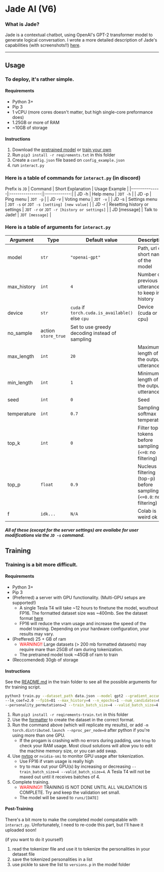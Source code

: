 # Jade AI (V6)
### What is Jade? 
Jade is a contextual chatbot, using OpenAI's GPT-2 transformer model to generate logical conversation. I wrote a more detailed description of Jade's capabilities (with screenshots!!) [here](https://dev.to/jef1056/jade-ai-549i).

----------------------------
## Usage
### To deploy, it's rather simple.
#### Requirements
- Python 3+
- Pip 3
- 1 vCPU (more cores doesn't matter, but high single-core preformance does)
- 1.25GB or more of RAM
- ~10GB of storage
#### Instructions
1. Download the [pretrained model](haha-i-havent-uploaded-it-yet) or [train your own](#train)
2. Run `pip3 install -r reqirements.txt` in this folder
3. Create a `config.json` file based on `config_example.json`
4. run `interact.py`

### Here is a table of commands for `interact.py` (in discord)
Prefix is `JD`
|    Command    |   Short Explanation  | Usage Example |
|---------------|:----------------:|:-------------:|
| JD -h |  Help menu | `JDT -h` |
| JD -p | Ping menu | `JDT -p` |
| JD -v |  Voting menu | `JDT -v` |
| JD -s | Settings menu | `JDT -s` or `JDT -s [setting] [new value]` |
| JD -r | Resetting history or settings | `JDT -r` or `JDT -r [history or settings]` |
| JD [message] | Talk to Jade! | `JDT [message]` |

### Here is a table of arguments for `interact.py`
Argument | Type | Default value | Description
---------|------|---------------|------------
model | `str` | `"openai-gpt"` | Path, url or short name of the model
max_history | `int` | `4` | Number of previous utterances to keep in history
device | `str` | `cuda` if `torch.cuda.is_available()` else `cpu` | Device (cuda or cpu)
no_sample | action `store_true` | Set to use greedy decoding instead of sampling
max_length | `int` | `20` | Maximum length of the output utterances
min_length | `int` | `1` | Minimum length of the output utterances
seed | `int` | `0` | Seed
temperature | `int` | `0.7` | Sampling softmax temperature
top_k | `int` | `0` | Filter top-k tokens before sampling (`<=0`: no filtering)
top_p | `float` | `0.9` | Nucleus filtering (top-p) before sampling (`<=0.0`: no filtering)
f | `idk...` | `N/A` | Colab is weird ok

##### All of these (except for the server settings) are availabe for user modifications via the `JD -s`  command.
<a name="train"></a>

## Training
### Training is a bit more difficult.
#### Requirements

- Python 3+
- Pip 3
- (Preferred) a server with GPU functionality. (Multi-GPU setups are supported!)
  - A single Tesla T4 will take ~12 hours to finetune the model, wouthout FP16. The formatted dataset size was ~400mb. See the dataset format [here](train/formatting/example_data.json)
  - FP16 will reduce the vram usage and increase the speed of the model training. Depending on your hardware configuration, your results may vary.
- (Preffered) 25 + GB of ram
  - <span style="color:red">WARNING!!</span> Large datasets (> 200 mb formatted datasets) may require mare than 25GB of ram during tokenization.
  - The pretrained model took ~45GB of ram to train
- (Reccomended) 30gb of storage

#### Instructions
See the [README.md](train/README.md) in the train folder to see all the possible arguments for thr training script.

```bash
python3 train.py --dataset_path data.json --model gpt2 --gradient_accumulation_steps=4 \
--lm_coef=2.0 --fp16=O1 --max_history=4 --n_epochs=1 --num_candidates=0 \
--personality_permutations=2 --train_batch_size=4 --valid_batch_size=4
```

1. Run `pip3 install -r reqirements-train.txt` in this folder
2. Use the [formatter](train/formatting/README.md) to create the dataset in the correct format.
3. Run the command above (which will replicate my results), or add `-m torch.distributed.launch --nproc_per_node=8` after python if you're using more than one GPU.
   - If the progam is crashing with no errors during padding, use `htop` to check your RAM usage. Most cloud solutions will allow you to edit the machine memory size, or you can add swap.
4. Use [nvtop](https://github.com/Syllo/nvtop) or `nvidia-smi` to monitor GPU usage after tokenization.
   - Use FP16 if vram usage is really high
   - try to max out your GPU(s) by increasing or decreasing `--train_batch_size=4 --valid_batch_size=4`. A Tesla T4 will not be maxed out until it receives batches of 4.
5. Complete training.
   - <span style="color:red">WARNING!!</span> TRAINING IS NOT DONE UNTIL ALL VALIDATION IS COMPLETE. Try and keep the validation set small.
   - The model will be saved to `runs/[DATE]`

#### Post-Training
There's a bit more to make the completed model compatable with `interact.py`.
Unfortunately, I need to re-code this part, but I'll have it uploaded soon!

(if you want to do it yourself)
1. read the tokenizer file and use it to tokenize the personalities in your detaset file
2. save the tokenized personalities in a list
3. use pickle to save the list to `versions.p` in the model folder